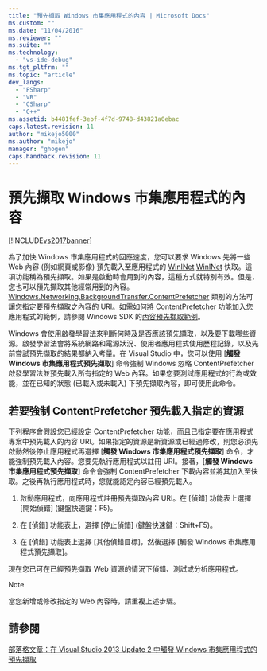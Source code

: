 ```yaml
---
title: "預先擷取 Windows 市集應用程式的內容 | Microsoft Docs"
ms.custom: ""
ms.date: "11/04/2016"
ms.reviewer: ""
ms.suite: ""
ms.technology: 
  - "vs-ide-debug"
ms.tgt_pltfrm: ""
ms.topic: "article"
dev_langs: 
  - "FSharp"
  - "VB"
  - "CSharp"
  - "C++"
ms.assetid: b4481fef-3ebf-4f7d-9748-d43821a0ebac
caps.latest.revision: 11
author: "mikejo5000"
ms.author: "mikejo"
manager: "ghogen"
caps.handback.revision: 11
---
```

# 預先擷取 Windows 市集應用程式的內容
[!INCLUDE[vs2017banner](../code-quality/includes/vs2017banner.md)]

為了加快 Windows 市集應用程式的回應速度，您可以要求 Windows 先將一些 Web 內容 \(例如網頁或影像\) 預先載入至應用程式的 [WinINet](http://msdn.microsoft.com/zh-tw/0a06f2af-957a-4dff-a8cc-187370181b5c) [WinINet](http://msdn.microsoft.com/library/aa383630.aspx) 快取。這項功能稱為預先擷取。如果是啟動時會用到的內容，這種方式就特別有效。但是，您也可以預先擷取其他經常用到的內容。[Windows.Networking.BackgroundTransfer.ContentPrefetcher](http://msdn.microsoft.com/en-us/library/windows/apps/windows.networking.backgroundtransfer.contentprefetcher.aspx) 類別的方法可讓您指定要預先擷取之內容的 URI。如需如何將 ContentPrefetcher 功能加入您應用程式的範例，請參閱 Windows SDK 的[內容預先擷取範例](http://code.msdn.microsoft.com/windowsapps/ContentPrefetcher-Sample-432c8309)。  
  
 Windows 會使用啟發學習法來判斷何時及是否應該預先擷取，以及要下載哪些資源。啟發學習法會將系統網路和電源狀況、使用者應用程式使用歷程記錄，以及先前嘗試預先擷取的結果都納入考量。在 Visual Studio 中，您可以使用 \[**觸發 Windows 市集應用程式預先擷取**\] 命令強制 Windows 忽略 ContentPrefetcher 啟發學習法並預先載入所有指定的 Web 內容。如果您要測試應用程式的行為或效能，並在已知的狀態 \(已載入或未載入\) 下預先擷取內容，即可使用此命令。  
  
## 若要強制 ContentPrefetcher 預先載入指定的資源  
 下列程序會假設您已經設定 ContentPrefetcher 功能，而且已指定要在應用程式專案中預先載入的內容 URI。如果指定的資源是新資源或已經過修改，則您必須先啟動然後停止應用程式再選擇 \[**觸發 Windows 市集應用程式預先擷取**\] 命令，才能強制預先載入內容。您要先執行應用程式以註冊 URI。接著，\[**觸發 Windows 市集應用程式預先擷取**\] 命令會強制 ContentPrefetcher 下載內容並將其加入至快取。之後再執行應用程式時，您就能認定內容已經預先載入。  
  
1.  啟動應用程式，向應用程式註冊預先擷取內容 URI。在 \[偵錯\] 功能表上選擇 \[開始偵錯\] \(鍵盤快速鍵：F5\)。  
  
2.  在 \[偵錯\] 功能表上，選擇 \[停止偵錯\] \(鍵盤快速鍵：Shift\+F5\)。  
  
3.  在 \[偵錯\] 功能表上選擇 \[其他偵錯目標\]，然後選擇 \[觸發 Windows 市集應用程式預先擷取\]。  
  
 現在您已可在已經預先擷取 Web 資源的情況下偵錯、測試或分析應用程式。  
  
> [!NOTE]
>  當您新增或修改指定的 Web 內容時，請重複上述步驟。  
  
## 請參閱  
 [部落格文章：在 Visual Studio 2013 Update 2 中觸發 Windows 市集應用程式的預先擷取](http://blogs.msdn.com/b/visualstudioalm/archive/2014/02/06/triggering-prefetch-for-windows-store-apps-in-visual-studio-2013-update-2.aspx)